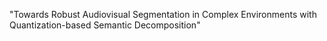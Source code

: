"Towards Robust Audiovisual Segmentation in Complex Environments with Quantization-based Semantic Decomposition"
